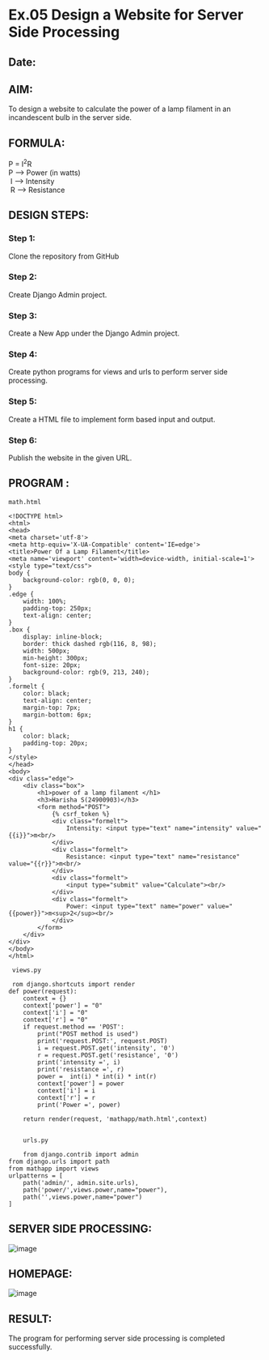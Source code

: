 # Ex.05 Design a Website for Server Side Processing
## Date:

## AIM:
 To design a website to calculate the power of a lamp filament in an incandescent bulb in the server side. 


## FORMULA:
P = I<sup>2</sup>R
<br> P --> Power (in watts)
<br> I --> Intensity
<br> R --> Resistance

## DESIGN STEPS:

### Step 1:
Clone the repository from GitHub

### Step 2:
Create Django Admin project.

### Step 3:
Create a New App under the Django Admin project.

### Step 4:
Create python programs for views and urls to perform server side processing.

### Step 5:
Create a HTML file to implement form based input and output.

### Step 6:
Publish the website in the given URL.

## PROGRAM :

```
math.html

<!DOCTYPE html>
<html>
<head>
<meta charset='utf-8'>
<meta http-equiv='X-UA-Compatible' content='IE=edge'>
<title>Power Of a Lamp Filament</title>
<meta name='viewport' content='width=device-width, initial-scale=1'>
<style type="text/css">
body {
    background-color: rgb(0, 0, 0);
}
.edge {
    width: 100%;
    padding-top: 250px;
    text-align: center;
}
.box {
    display: inline-block;
    border: thick dashed rgb(116, 8, 98);
    width: 500px;
    min-height: 300px;
    font-size: 20px;
    background-color: rgb(9, 213, 240);
}
.formelt {
    color: black;
    text-align: center;
    margin-top: 7px;
    margin-bottom: 6px;
}
h1 {
    color: black;
    padding-top: 20px;
}
</style>
</head>
<body>
<div class="edge">
    <div class="box">
        <h1>power of a lamp filament </h1>
        <h3>Harisha S(24900903)</h3>
        <form method="POST">
            {% csrf_token %}
            <div class="formelt">
                Intensity: <input type="text" name="intensity" value="{{i}}">m<br/>
            </div>
            <div class="formelt">
                Resistance: <input type="text" name="resistance" value="{{r}}">m<br/>
            </div>
            <div class="formelt">
                <input type="submit" value="Calculate"><br/>
            </div>
            <div class="formelt">
                Power: <input type="text" name="power" value="{{power}}">m<sup>2</sup><br/>
            </div>
        </form>
    </div>
</div>
</body>
</html>
 
 views.py

 rom django.shortcuts import render
def power(request):
    context = {}
    context['power'] = "0"
    context['i'] = "0"
    context['r'] = "0"
    if request.method == 'POST':
        print("POST method is used")
        print('request.POST:', request.POST)
        i = request.POST.get('intensity', '0') 
        r = request.POST.get('resistance', '0') 
        print('intensity =', i)
        print('resistance =', r)
        power =  int(i) * int(i) * int(r)
        context['power'] = power
        context['i'] = i
        context['r'] = r
        print('Power =', power)
    
    return render(request, 'mathapp/math.html',context)


    urls.py

    from django.contrib import admin
from django.urls import path
from mathapp import views
urlpatterns = [
    path('admin/', admin.site.urls),
    path('power/',views.power,name="power"),
    path('',views.power,name="power")
]
```


## SERVER SIDE PROCESSING:

![image](https://github.com/user-attachments/assets/65e4ab17-318c-44ec-ba85-36c48160c0c6)



## HOMEPAGE:

![image](https://github.com/user-attachments/assets/2e6b0ebc-b599-439e-9ef4-f19d655dff36)


## RESULT:
The program for performing server side processing is completed successfully.
